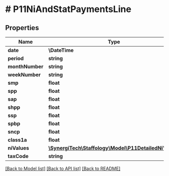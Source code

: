 # # P11NiAndStatPaymentsLine

## Properties

Name | Type | Description | Notes
------------ | ------------- | ------------- | -------------
**date** | **\DateTime** | [readonly] | [optional]
**period** | **string** | [readonly] | [optional]
**monthNumber** | **string** | [readonly] | [optional]
**weekNumber** | **string** | [readonly] | [optional]
**smp** | **float** | [readonly] | [optional]
**spp** | **float** | [readonly] | [optional]
**sap** | **float** | [readonly] | [optional]
**shpp** | **float** | [readonly] | [optional]
**ssp** | **float** | [readonly] | [optional]
**spbp** | **float** | [readonly] | [optional]
**sncp** | **float** | [readonly] | [optional]
**class1a** | **float** | [readonly] | [optional]
**niValues** | [**\SynergiTech\Staffology\Model\P11DetailedNiValues**](P11DetailedNiValues.md) |  | [optional]
**taxCode** | **string** | [readonly] | [optional]

[[Back to Model list]](../../README.md#models) [[Back to API list]](../../README.md#endpoints) [[Back to README]](../../README.md)
